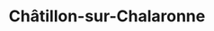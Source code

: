 ---
title: Châtillon-sur-Chalaronne
url: /chatillon-sur-chalaronne/
latitude: 46.116
longitude: 4.964
---